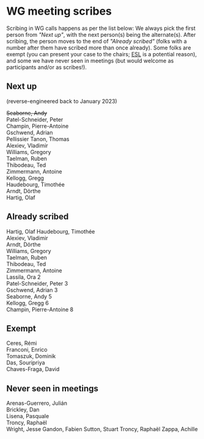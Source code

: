 # WG meeting scribes

Scribing in WG calls happens as per the list below: We always pick the first person from *"Next up"*, with the next person(s) being the alternate(s). After scribing, the person moves to the end of *"Already scribed"* (folks with a number after them have scribed more than once already). Some folks are exempt (you can present your case to the chairs; [ESL](https://en.wikipedia.org/wiki/English_as_a_second_or_foreign_language) is a potential reason), and some we have never seen in meetings (but would welcome as participants and/or as scribes!).

## Next up

(reverse-engineered back to January 2023)

~~Seaborne, Andy~~   
Patel-Schneider, Peter   
Champin, Pierre-Antoine   
Gschwend, Adrian   
Pellissier Tanon, Thomas   
Alexiev, Vladimir   
Williams, Gregory   
Taelman, Ruben   
Thibodeau, Ted   
Zimmermann, Antoine   
Kellogg, Gregg   
Haudebourg, Timothée   
Arndt, Dörthe    
Hartig, Olaf   


## Already scribed
Hartig, Olaf
Haudebourg, Timothée  
Alexiev, Vladimir  
Arndt, Dörthe  
Williams, Gregory  
Taelman, Ruben  
Thibodeau, Ted  
Zimmermann, Antoine  
Lassila, Ora 2  
Patel-Schneider, Peter 3  
Gschwend, Adrian 3  
Seaborne, Andy 5  
Kellogg, Gregg 6  
Champin, Pierre-Antoine 8  

## Exempt
Ceres, Rémi  
Franconi, Enrico  
Tomaszuk, Dominik  
Das, Souripriya  
Chaves-Fraga, David  

## Never seen in meetings
Arenas-Guerrero, Julián  
Brickley, Dan  
Lisena, Pasquale  
Troncy, Raphaël  
Wright, Jesse 
Gandon, Fabien
Sutton, Stuart
Troncy, Raphaël
Zappa, Achille
